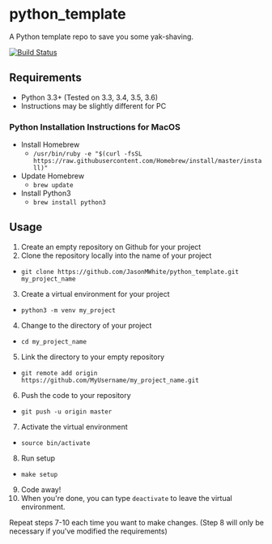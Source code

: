 # python_template
A Python template repo to save you some yak-shaving.

[![Build Status](https://travis-ci.org/JasonMWhite/python_template.svg?branch=master)](https://travis-ci.org/JasonMWhite/python_template)

## Requirements
   * Python 3.3+ (Tested on 3.3, 3.4, 3.5, 3.6)
   * Instructions may be slightly different for PC
   
### Python Installation Instructions for MacOS
   * Install Homebrew
      * ```/usr/bin/ruby -e "$(curl -fsSL https://raw.githubusercontent.com/Homebrew/install/master/install)"```
   * Update Homebrew
      * `brew update`
   * Install Python3
      * `brew install python3`

## Usage
1. Create an empty repository on Github for your project
2. Clone the repository locally into the name of your project
  * `git clone https://github.com/JasonMWhite/python_template.git my_project_name`
3. Create a virtual environment for your project
  * `python3 -m venv my_project`
4. Change to the directory of your project
  * `cd my_project_name`
5. Link the directory to your empty repository
  * `git remote add origin https://github.com/MyUsername/my_project_name.git`
6. Push the code to your repository
  * `git push -u origin master`
7. Activate the virtual environment
  * `source bin/activate`
8. Run setup
  * `make setup`
9. Code away!
10. When you're done, you can type `deactivate` to leave the virtual environment.

Repeat steps 7-10 each time you want to make changes.
(Step 8 will only be necessary if you've modified the requirements)
